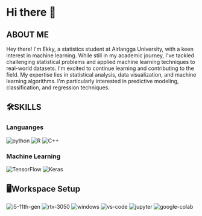 # Hi there 👋
## ABOUT ME
Hey there! I'm Ekky, a statistics student at Airlangga University, with a keen interest in machine learning. While still in my academic journey, I've tackled challenging statistical problems and applied machine learning techniques to real-world datasets. I'm excited to continue learning and contributing to the field. My expertise lies in statistical analysis, data visualization, and machine learning algorithms. I'm particularly interested in predictive modeling, classification, and regression techniques.
## 🛠️SKILLS
### Languanges
  ![python](https://img.shields.io/badge/Python-3776AB?style=for-the-badge&logo=python&logoColor=white)
  ![R](https://img.shields.io/badge/R-276DC3?style=for-the-badge&logo=R&logoColor=white)
  ![C++](https://img.shields.io/badge/C++-00599C?style=for-the-badge&logo=cplusplus&logoColor=white)
### Machine Learning
  ![TensorFlow](https://img.shields.io/badge/TensorFlow-FF6F00?style=for-the-badge&logo=tensorflow&logoColor=white)
  ![Keras](https://img.shields.io/badge/Keras-D00000?style=for-the-badge&logo=keras&logoColor=white)
## 🖥️Workspace Setup
  ![i5-11th-gen](https://img.shields.io/badge/Intel-Core_i5_11th-0071C5?style=for-the-badge&logo=intel&logoColor=white)
  ![rtx-3050](https://img.shields.io/badge/NVIDIA-RTX_3050-76B900?style=for-the-badge&logo=nvidia&logoColor=white)
  ![windows](https://img.shields.io/badge/Windows_11-0078D6?style=for-the-badge&logo=windows&logoColor=white)
  ![vs-code](https://img.shields.io/badge/VS_Code-007ACC?style=for-the-badge&logo=Visual-Studio-Code&logoColor=white)
  ![jupyter](https://img.shields.io/badge/Jupyter-F37626?style=for-the-badge&logo=Jupyter&logoColor=white)
  ![google-colab](https://img.shields.io/badge/google_colab-F9AB00?style=for-the-badge&logo=googlecolab&logoColor=white)
<!--
**Rzq12/Rzq12** is a ✨ _special_ ✨ repository because its `README.md` (this file) appears on your GitHub profile.

Here are some ideas to get you started:

- 🔭 I’m currently working on ...
- 🌱 I’m currently learning ...
- 👯 I’m looking to collaborate on ...
- 🤔 I’m looking for help with ...
- 💬 Ask me about ...
- 📫 How to reach me: ...
- 😄 Pronouns: ...
- ⚡ Fun fact: ...
-->
